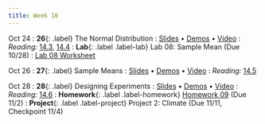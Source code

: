 ```yaml
---
title: Week 10
---
```


Oct 24
: **26**{: .label} The Normal Distribution
  : [Slides](#) &#8226; [Demos](#) &#8226; [Video](#)
: *Reading:* [14.3](#), [14.4](#)
: **Lab**{: .label .label-lab} Lab 08: Sample Mean (Due 10/28)
  : [Lab 08 Worksheet](#)

Oct 26
: **27**{: .label} Sample Means
  : [Slides](#) &#8226; [Demos](#) &#8226; [Video](#)
: *Reading:* [14.5](#)

Oct 28
: **28**{: .label} Designing Experiments
  : [Slides](#) &#8226; [Demos](#) &#8226; [Video](#)
: *Reading:* [14.6](#)
: **Homework**{: .label .label-homework} [Homework 09](#) (Due 11/2)
: **Project**{: .label .label-project} Project 2: Climate (Due 11/11, Checkpoint 11/4)
